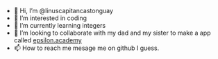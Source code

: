 - 👋 Hi, I’m @linuscapitancastonguay
- 👀 I’m interested in coding
- 🌱 I’m currently learning integers
- 💞️ I’m looking to collaborate with my dad and my sister to make a app called [epsilon.academy](https://epsilon.academy)
- 📫 How to reach me mesage me on github I guess.
